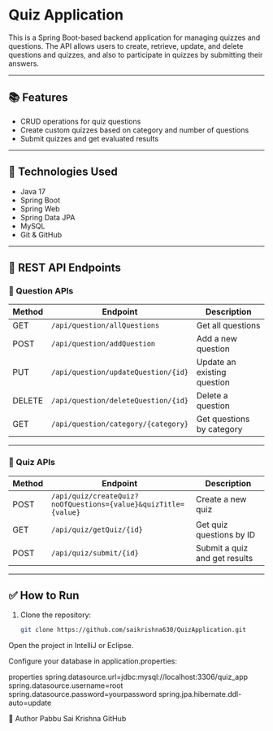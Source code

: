# Quiz Application

This is a Spring Boot-based backend application for managing quizzes and questions. The API allows users to create, retrieve, update, and delete questions and quizzes, and also to participate in quizzes by submitting their answers.

---

## 📚 Features

- CRUD operations for quiz questions
- Create custom quizzes based on category and number of questions
- Submit quizzes and get evaluated results

---

## 🧠 Technologies Used

- Java 17
- Spring Boot
- Spring Web
- Spring Data JPA
- MySQL
- Git & GitHub

---

## 🔌 REST API Endpoints

### 📄 Question APIs

| Method | Endpoint                                   | Description                    |
|--------|--------------------------------------------|--------------------------------|
| GET    | `/api/question/allQuestions`               | Get all questions              |
| POST   | `/api/question/addQuestion`                | Add a new question             |
| PUT    | `/api/question/updateQuestion/{id}`        | Update an existing question    |
| DELETE | `/api/question/deleteQuestion/{id}`        | Delete a question              |
| GET    | `/api/question/category/{category}`        | Get questions by category      |

---

### 📝 Quiz APIs

| Method | Endpoint                                                                 | Description                     |
|--------|--------------------------------------------------------------------------|---------------------------------|
| POST   | `/api/quiz/createQuiz?noOfQuestions={value}&quizTitle={value}`           | Create a new quiz               |
| GET    | `/api/quiz/getQuiz/{id}`                                                 | Get quiz questions by ID        |
| POST   | `/api/quiz/submit/{id}`                                                  | Submit a quiz and get results   |

---

## ✅ How to Run

1. Clone the repository:
   ```bash
   git clone https://github.com/saikrishna630/QuizApplication.git
Open the project in IntelliJ or Eclipse.

Configure your database in application.properties:

properties
spring.datasource.url=jdbc:mysql://localhost:3306/quiz_app
spring.datasource.username=root
spring.datasource.password=yourpassword
spring.jpa.hibernate.ddl-auto=update

🙌 Author
Pabbu Sai Krishna
GitHub
